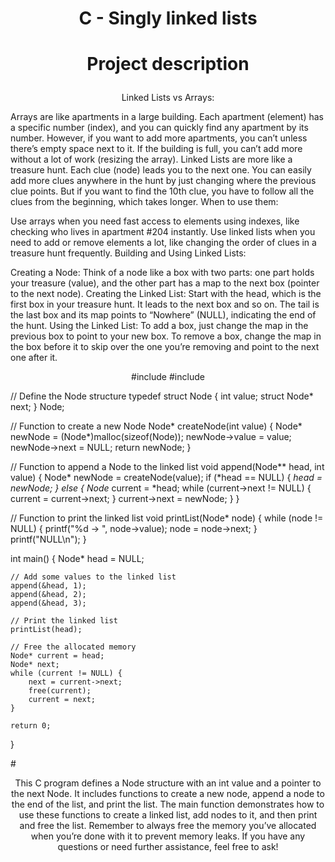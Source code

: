
# <p align="center">C - Singly linked lists</p>


# <p align="center">Project description</p>

<p align="center">Linked Lists vs Arrays:

Arrays are like apartments in a large building. Each apartment (element) has a specific number (index), and you can quickly find any apartment by its number. However, if you want to add more apartments, you can’t unless there’s empty space next to it. If the building is full, you can’t add more without a lot of work (resizing the array).
Linked Lists are more like a treasure hunt. Each clue (node) leads you to the next one. You can easily add more clues anywhere in the hunt by just changing where the previous clue points. But if you want to find the 10th clue, you have to follow all the clues from the beginning, which takes longer.
When to use them:

Use arrays when you need fast access to elements using indexes, like checking who lives in apartment #204 instantly.
Use linked lists when you need to add or remove elements a lot, like changing the order of clues in a treasure hunt frequently.
Building and Using Linked Lists:

Creating a Node:
Think of a node like a box with two parts: one part holds your treasure (value), and the other part has a map to the next box (pointer to the next node).
Creating the Linked List:
Start with the head, which is the first box in your treasure hunt. It leads to the next box and so on.
The tail is the last box and its map points to “Nowhere” (NULL), indicating the end of the hunt.
Using the Linked List:
To add a box, just change the map in the previous box to point to your new box.
To remove a box, change the map in the box before it to skip over the one you’re removing and point to the next one after it.</p>

<p align="center">#include <stdio.h>
#include <stdlib.h>

// Define the Node structure
typedef struct Node {
    int value;
    struct Node* next;
} Node;

// Function to create a new Node
Node* createNode(int value) {
    Node* newNode = (Node*)malloc(sizeof(Node));
    newNode->value = value;
    newNode->next = NULL;
    return newNode;
}

// Function to append a Node to the linked list
void append(Node** head, int value) {
    Node* newNode = createNode(value);
    if (*head == NULL) {
        *head = newNode;
    } else {
        Node* current = *head;
        while (current->next != NULL) {
            current = current->next;
        }
        current->next = newNode;
    }
}

// Function to print the linked list
void printList(Node* node) {
    while (node != NULL) {
        printf("%d -> ", node->value);
        node = node->next;
    }
    printf("NULL\n");
}

int main() {
    Node* head = NULL;

    // Add some values to the linked list
    append(&head, 1);
    append(&head, 2);
    append(&head, 3);

    // Print the linked list
    printList(head);

    // Free the allocated memory
    Node* current = head;
    Node* next;
    while (current != NULL) {
        next = current->next;
        free(current);
        current = next;
    }

    return 0;
}
</p>
# <p align="center">This C program defines a Node structure with an int value and a pointer to the next Node. It includes functions to create a new node, append a node to the end of the list, and print the list. The main function demonstrates how to use these functions to create a linked list, add nodes to it, and then print and free the list. Remember to always free the memory you’ve allocated when you’re done with it to prevent memory leaks. If you have any questions or need further assistance, feel free to ask!</p>
